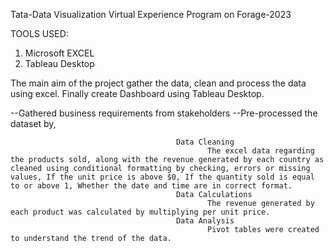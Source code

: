 Tata-Data Visualization Virtual Experience Program on Forage-2023

TOOLS USED:
1) Microsoft EXCEL
2) Tableau Desktop

The main aim of the project gather the data, clean and process the data using excel. Finally create Dashboard using Tableau Desktop.

--Gathered business requirements from stakeholders
--Pre-processed the dataset by,

                                         Data Cleaning 
                                                The excel data regarding the products sold, along with the revenue generated by each country as cleaned using conditional formatting by checking, errors or missing values, If the unit price is above $0, If the quantity sold is equal to or above 1, Whether the date and time are in correct format.		 
                                         Data Calculations
                                                The revenue generated by each product was calculated by multiplying per unit price.
                                         Data Analysis
                                                Pivot tables were created to understand the trend of the data.
